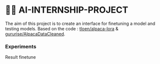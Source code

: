 # 🚀🌒 AI-INTERNSHIP-PROJECT

The aim of this project is to create an interface for finetuning a model and testing models. 
Based on the code : [tloen/alpaca-lora](https://github.com/tloen/alpaca-lora) & [gururise/AlpacaDataCleaned](https://github.com/gururise/AlpacaDataCleaned).


### Experiments
Result finetune
